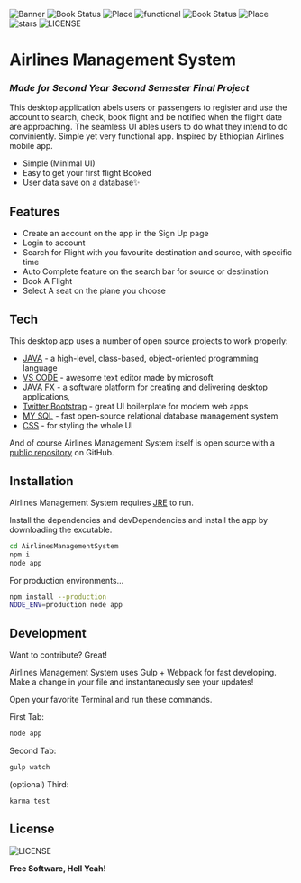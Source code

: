 ![Banner](https://github.com/Nahom-Derese/Airlines_Project/blob/master/src/main/resources/com/project/controller/Assests/%E2%9C%88_Airlines_Management_System.png?raw=true)
![Book Status](https://img.shields.io/badge/book-destination-succes) ![Place](https://img.shields.io/badge/place-seat-orange) ![functional](https://img.shields.io/badge/important-functional-blue)
![Book Status](https://img.shields.io/badge/get-ticket-yellow) ![Place](https://img.shields.io/badge/made_with-java-green) 
![stars](https://img.shields.io/github/stars/Nahom-Derese/Airlines_Project?style=flat-square) ![LICENSE](https://img.shields.io/github/license/Nahom-Derese/Airlines_Project?color=red&style=flat-square)
# Airlines Management System
### _Made for Second Year Second Semester Final Project_

This desktop application abels users or passengers to register and use the account to search, check, book flight and be notified when the flight date are approaching. The seamless UI ables users to do what they intend to do conviniently. Simple yet very functional app. Inspired by Ethiopian Airlines mobile app.

- Simple (Minimal UI)
- Easy to get your first flight Booked
- User data save on a database✨

## Features

- Create an account on the app in the Sign Up page
- Login to account
- Search for Flight with you favourite destination and source, with specific time
- Auto Complete feature on the search bar for source or destination
- Book A Flight
- Select A seat on the plane you choose


## Tech

This desktop app uses a number of open source projects to work properly:

- [JAVA](https://www.java.com) - a high-level, class-based, object-oriented programming language
- [VS CODE](https://code.visualstudio.com/) - awesome text editor made by microsoft
- [JAVA FX](https://openjfx.io/) - a software platform for creating and delivering desktop applications, 
- [Twitter Bootstrap] - great UI boilerplate for modern web apps
- [MY SQL](https://www.mysql.com/) - fast open-source relational database management system
- [CSS](https://www.w3schools.com/css/) - for styling the whole UI

And of course Airlines Management System itself is open source with a [public repository](https://github.com/Nahom-Derese/Airlines_Project)
 on GitHub.

## Installation

Airlines Management System requires [JRE](https://www.java.com/en/download/) to run.

Install the dependencies and devDependencies and install the app by downloading the excutable.

```sh
cd AirlinesManagementSystem
npm i
node app
```

For production environments...

```sh
npm install --production
NODE_ENV=production node app
```

## Development

Want to contribute? Great!

Airlines Management System uses Gulp + Webpack for fast developing.
Make a change in your file and instantaneously see your updates!

Open your favorite Terminal and run these commands.

First Tab:

```sh
node app
```

Second Tab:

```sh
gulp watch
```

(optional) Third:

```sh
karma test
```



## License

![LICENSE](https://img.shields.io/github/license/Nahom-Derese/Airlines_Project?color=red&style=flat)


**Free Software, Hell Yeah!**

   [dill]: <https://github.com/joemccann/dillinger>
   [git-repo-url]: <https://github.com/joemccann/dillinger.git>
   [john gruber]: <http://daringfireball.net>
   [df1]: <http://daringfireball.net/projects/markdown/>
   [markdown-it]: <https://github.com/markdown-it/markdown-it>
   [Ace Editor]: <http://ace.ajax.org>
   [node.js]: <http://nodejs.org>
   [Twitter Bootstrap]: <http://twitter.github.com/bootstrap/>
   [jQuery]: <http://jquery.com>
   [@tjholowaychuk]: <http://twitter.com/tjholowaychuk>
   [express]: <http://expressjs.com>
   [AngularJS]: <http://angularjs.org>
   [Gulp]: <http://gulpjs.com>

   [PlDb]: <https://github.com/joemccann/dillinger/tree/master/plugins/dropbox/README.md>
   [PlGh]: <https://github.com/joemccann/dillinger/tree/master/plugins/github/README.md>
   [PlGd]: <https://github.com/joemccann/dillinger/tree/master/plugins/googledrive/README.md>
   [PlOd]: <https://github.com/joemccann/dillinger/tree/master/plugins/onedrive/README.md>
   [PlMe]: <https://github.com/joemccann/dillinger/tree/master/plugins/medium/README.md>
   [PlGa]: <https://github.com/RahulHP/dillinger/blob/master/plugins/googleanalytics/README.md>
